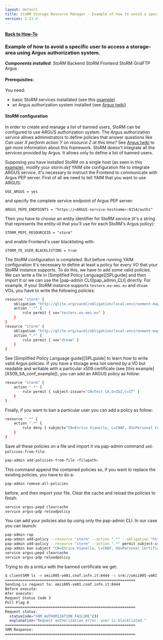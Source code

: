 ```yaml
---
layout: default
title: StoRM Storage Resource Manager - Example of how to avoid a specific user to access a storage-area using Argus
version: 1.11.4
---
```


#### [Back to How-To]({{site.baseurl}}/documentation/examples/)

### Example of how to avoid a specific user to access a storage-area using Argus authorization system.

_**Components installed**_: <span class="label label-important">StoRM Backend</span> <span class="label label-info">StoRM Frontend</span> <span class="label">StoRM GridFTP</span> <span class="label label-warning">Argus</span>

#### Prerequisites:

You need:

- basic StoRM services installated (see this [example][standalone])
- an Argus authorization system installed (see [Argus twiki][argustwiki])

#### StoRM configuration





In order to create and manage a list of banned users, StoRM can be configured to use ARGUS authorization system.
The Argus authorization service allows administrators to define policies that answer questions like _Can user X perform action Y on resource Z at this time?_ See [Argus twiki](https://twiki.cern.ch/twiki/bin/view/EGEE/AuthZIntro) to get more information about this framework.
StoRM doesn't integrate all the services provided by Argus. It allows only to define a list of banned users. 

Supposing you have installed StoRM on a single host (as seen in this [example][standalone]), modify your *storm.def* YAIM site configuration file to integrate ARGUS service. It's necessary to instruct the Frontend to communicate with Argus PEP server.
First of all we need to tell YAIM that you want to use ARGUS:

	USE_ARGUS = yes

and specify the complete service endpoint of Argus PEP server:

	ARGUS_PEPD_ENDPOINTS = "https://<ARGUS-service-hostname>:8154/authz"

Then you have to choose an entity identifier for StoRM service (it's a string that represents the entity-id that you'll use for each StoRM's Argus policy):

	STORM_PEPC_RESOURCEID = "storm"

and enable Frontend's user blacklisting with:

	STORM_FE_USER_BLACKLISTING = true

The StoRM configuration is completed. But before running YAIM configuration it's necessary to define at least a policy for every VO that your StoRM instance supports. To do this, we have to add some valid policies. We can write a file in [Simplified Policy Language][SPLguide] and then import it or we can use the [pap-admin CLI][pap_admin_CLI] directly.
For example, if your StoRM instance supports ```testers.eu-emi.eu``` and ```dteam``` VOs, you have to write the following policies:

```bash
resource "storm" {
    obligation "http://glite.org/xacml/obligation/local-environment-map" {}
    action ".*" {
        rule permit { vo="testers.eu-emi.eu" }
    }
}
resource "storm" {
    obligation "http://glite.org/xacml/obligation/local-environment-map" {}
    action ".*" {
        rule permit { vo="dteam" }
    }
}
```
See [Simplified Policy Language guide][SPLguide] to learn how to write valid Argus policies.
If you have a storage area not owned by a VO but readable and writable with a particular x509 certificate (see [this example][X509_SA_conf_example]), you can add an ARGUS policy as follow:

```bash
resource "storm" {
    action ".*" {
        rule permit { subject-issuer="CN=Test CA,O=IGI,C=IT" }
    }
}
```
Finally, if you want to ban a particular user you can add a policy as follow:

```bash
resource ".*" {
    action ".*" {
        rule deny { subject="CN=Enrico Vianello, L=CNAF, OU=Personal Certificate, O=INFN, C=IT" }
    }
}
```

Save all these policies on a file and import it via pap-admin command ```add-policies-from-file```:

```bash
pap-admin add-policies-from-file <filepath>
```

This command append the contained policies so, if you want to replace the existing policies, you have to do a:

```bash
pap-admin remove-all-policies
```

before, and then import your file.
Clear the cache and reload the policies to finish:

```bash
service argus-pepd clearcache
service argus-pdp reloadpolicy
```

You can add your policies also by using only the pap-admin CLI. In our case you can launch:

```bash
pap-admin-rap
pap-admin add-policy --resource "storm" --action ".*" --obligation "http://glite.org/xacml/obligation/local-environment-map" permit vo="testers.eu-emi.eu"
pap-admin add-policy --resource "storm" --action ".*" permit subject-issuer="CN=Test CA,O=IGI,C=IT"
pap-admin ban subject "CN=Enrico Vianello, L=CNAF, OU=Personal Certificate, O=INFN, C=IT"
service argus-pepd clearcache
service argus-pdp reloadpolicy
```

Trying to do a srmLs with the banned certificate we get:

```bash
$ clientSRM ls -e omii005-vm01.cnaf.infn.it:8444 -s srm://omii005-vm01.cnaf.infn.it:8444/testers.eu-emi.eu/tmp.vKKnG12525
============================================================
Sending Ls request to: omii005-vm01.cnaf.infn.it:8444
Before execute:
Afer execute:
Request Status Code 3
Poll Flag 0
============================================================
Request status:
  statusCode="SRM_AUTHORIZATION_FAILURE"(3)
  explanation="Request authorization error: user is blacklisted."
============================================================
SRM Response:
============================================================
```


[standalone]: {{site.baseurl}}/documentation/examples/basic-storm-standalone-configuration/1.11.2/basic-storm-standalone-configuration.html
[argustwiki]: https://twiki.cern.ch/twiki/bin/view/EGEE/AuthorizationFramework